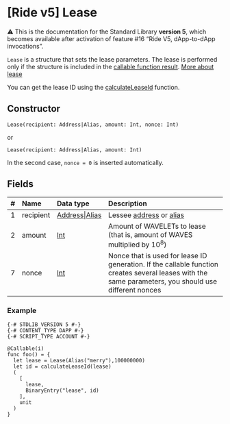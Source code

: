 # [Ride v5] Lease

:warning: This is the documentation for the Standard Library **version 5**, which becomes available after activation of feature #16 “Ride V5, dApp-to-dApp invocations”.

`Lease` is a structure that sets the lease parameters. The lease is performed only if the structure is included in the [callable function result](/en/ride/v5/functions/callable-function#invocation-result-2). [More about lease](/en/blockchain/leasing)

You can get the lease ID using the [calculateLeaseId](/en/ride/v5/functions/built-in-functions/blockchain-functions#calculateleaseid) function.

## Constructor

```ride
Lease(recipient: Address|Alias, amount: Int, nonce: Int)
```

or

```ride
Lease(recipient: Address|Alias, amount: Int)
```

In the second case, `nonce = 0` is inserted automatically.


## Fields

| # | Name | Data type | Description |
| :--- | :--- | :--- | :--- |
| 1 | recipient | [Address](/en/ride/v5/structures/common-structures/address)&#124;[Alias](/en/ride/v5/structures/common-structures/alias) | Lessee [address](/en/blockchain/account/address) or [alias](/en/blockchain/account/alias) |
| 2 | amount | [Int](/en/ride/v5/data-types/int) | Amount of WAVELETs to lease (that is, amount of WAVES multiplied by 10<sup>8</sup>)
| 7 | nonce | [Int](/en/ride/v5/data-types/int) | Nonce that is used for lease ID generation. If the callable function creates several leases with the same parameters, you should use different nonces |

### Example

```
{-# STDLIB_VERSION 5 #-}
{-# CONTENT_TYPE DAPP #-}
{-# SCRIPT_TYPE ACCOUNT #-}
  
@Callable(i)
func foo() = {
  let lease = Lease(Alias("merry"),100000000)
  let id = calculateLeaseId(lease)
  (
    [
      lease,
      BinaryEntry("lease", id)
    ],
    unit
  )
}
```
